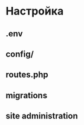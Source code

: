 Настройка
=========

.env
----

config/
-------

routes.php
----------

migrations
----------

site administration
-------------------